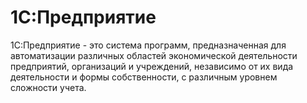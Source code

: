 # 1С:Предприятие
1С:Предприятие - это система программ, предназначенная для автоматизации различных областей экономической деятельности предприятий, организаций и учреждений, независимо от их вида деятельности и формы собственности, с различным уровнем сложности учета.
